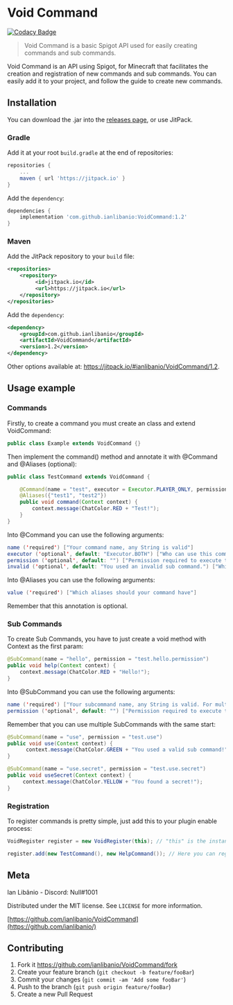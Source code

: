 # Void Command

[![Codacy Badge](https://api.codacy.com/project/badge/Grade/cdf034d7053a463fbd5c093c156fb46d)](https://app.codacy.com/manual/ianlibanio/VoidCommand?utm_source=github.com&utm_medium=referral&utm_content=ianlibanio/VoidCommand&utm_campaign=Badge_Grade_Dashboard)

> Void Command is a basic Spigot API used for easily creating commands and sub commands.

Void Command is an API using Spigot, for Minecraft that facilitates the creation and registration of new commands and sub commands. You can easily add it to your project, and follow the guide to create new commands.

## Installation

You can download the .jar into the [releases page](http://github.com/ianlibanio/VoidCommand/releases/), or use JitPack.

### Gradle

Add it at your root `build.gradle` at the end of repositories:
```gradle
repositories {
	...
	maven { url 'https://jitpack.io' }
}
```
Add the `dependency`:
```gradle
dependencies {
	implementation 'com.github.ianlibanio:VoidCommand:1.2'
}
```

### Maven
Add the JitPack repository to your `build` file:
```xml
<repositories>
	<repository>
		 <id>jitpack.io</id>
		 <url>https://jitpack.io</url>
	</repository>
</repositories>
```
Add the `dependency`:
```xml
<dependency>
	<groupId>com.github.ianlibanio</groupId>
	<artifactId>VoidCommand</artifactId>
	<version>1.2</version>
</dependency>
```

Other options available at: <https://jitpack.io/#ianlibanio/VoidCommand/1.2>.

## Usage example

### Commands
Firstly, to create a command you must create an class and extend VoidCommand:

```java
public class Example extends VoidCommand {}
```

Then implement the command() method and annotate it with @Command and @Aliases (optional):

```java
public class TestCommand extends VoidCommand {

    @Command(name = "test", executor = Executor.PLAYER_ONLY, permission = "test.permission", invalid = "Invalid Sub Command!")
    @Aliases({"test1", "test2"})
    public void command(Context context) {
        context.message(ChatColor.RED + "Test!");
    }
}
```

Into @Command you can use the following arguments:
```java
name ('required') ["Your command name, any String is valid"]
executor ('optional', default: "Executor.BOTH") ["Who can use this command, values: PLAYER_ONLY, CONSOLE_ONLY, BOTH"]
permission ('optional', default: "") ["Permission required to execute this command, any String is valid"]
invalid ('optional', default: "You used an invalid sub command.") ["Which message will appear if the SubCommand is not valid"]
```

Into @Aliases you can use the following arguments:
```java
value ('required') ["Which aliases should your command have"]
```
Remember that this annotation is optional.

### Sub Commands

To create Sub Commands, you have to just create a void method with Context as the first param:
```java
@SubCommand(name = "hello", permission = "test.hello.permission")
public void help(Context context) {
    context.message(ChatColor.RED + "Hello!");
}
```

Into @SubCommand you can use the following arguments:
```java
name ('required') ["Your subcommand name, any String is valid. For multiple subcommands, like /test first second, you must separate with dots, in this case it would be first.second"]
permission ('optional', default: "") ["Permission required to execute this subcommand, any String is valid"]
```

Remember that you can use multiple SubCommands with the same start:

```java
@SubCommand(name = "use", permission = "test.use")
public void use(Context context) {
      context.message(ChatColor.GREEN + "You used a valid sub command!");
}

@SubCommand(name = "use.secret", permission = "test.use.secret")
public void useSecret(Context context) {
     context.message(ChatColor.YELLOW + "You found a secret!");
}
```

### Registration

To register commands is pretty simple, just add this to your plugin enable process:
```java
VoidRegister register = new VoidRegister(this); // "this" is the instance of your Main class.

register.add(new TestCommand(), new HelpCommand()); // Here you can register how many commands you want.
```

## Meta

Ian Libânio - Discord: Null#1001

Distributed under the MIT license. See ``LICENSE`` for more information.

[https://github.com/ianlibanio/VoidCommand](https://github.com/ianlibanio/)

## Contributing

 1. Fork it <https://github.com/ianlibanio/VoidCommand/fork>
 2. Create your feature branch (`git checkout -b feature/fooBar`)
 3. Commit your changes (`git commit -am 'Add some fooBar'`)
 4. Push to the branch (`git push origin feature/fooBar`)
 5. Create a new Pull Request
